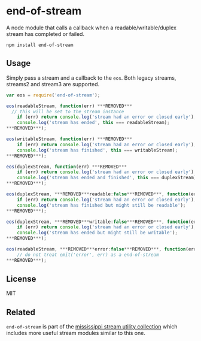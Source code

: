 # end-of-stream

A node module that calls a callback when a readable/writable/duplex stream has completed or failed.

	npm install end-of-stream

## Usage

Simply pass a stream and a callback to the `eos`.
Both legacy streams, streams2 and stream3 are supported.

``` js
var eos = require('end-of-stream');

eos(readableStream, function(err) ***REMOVED***
  // this will be set to the stream instance
	if (err) return console.log('stream had an error or closed early');
	console.log('stream has ended', this === readableStream);
***REMOVED***);

eos(writableStream, function(err) ***REMOVED***
	if (err) return console.log('stream had an error or closed early');
	console.log('stream has finished', this === writableStream);
***REMOVED***);

eos(duplexStream, function(err) ***REMOVED***
	if (err) return console.log('stream had an error or closed early');
	console.log('stream has ended and finished', this === duplexStream);
***REMOVED***);

eos(duplexStream, ***REMOVED***readable:false***REMOVED***, function(err) ***REMOVED***
	if (err) return console.log('stream had an error or closed early');
	console.log('stream has finished but might still be readable');
***REMOVED***);

eos(duplexStream, ***REMOVED***writable:false***REMOVED***, function(err) ***REMOVED***
	if (err) return console.log('stream had an error or closed early');
	console.log('stream has ended but might still be writable');
***REMOVED***);

eos(readableStream, ***REMOVED***error:false***REMOVED***, function(err) ***REMOVED***
	// do not treat emit('error', err) as a end-of-stream
***REMOVED***);
```

## License

MIT

## Related

`end-of-stream` is part of the [mississippi stream utility collection](https://github.com/maxogden/mississippi) which includes more useful stream modules similar to this one.
